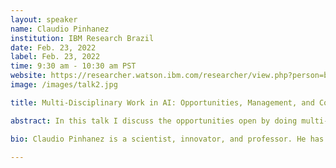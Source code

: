 ```yaml
---
layout: speaker
name: Claudio Pinhanez
institution: IBM Research Brazil
date: Feb. 23, 2022
label: Feb. 23, 2022
time: 9:30 am - 10:30 am PST
website: https://researcher.watson.ibm.com/researcher/view.php?person=br-csantosp
image: /images/talk2.jpg

title: Multi-Disciplinary Work in AI: Opportunities, Management, and Costs

abstract: In this talk I discuss the opportunities open by doing multi-disciplinary work in AI and possible impacts, positive and negative, in the career of the researchers involved. I will discuss those issues based on some of the multi-disciplinary projects I have been involved with during my career, including cases of artistic work, collaboration with museums and theme parks, corporate events, and university engagements. I will also provide some advice on how to manage multi-disciplinary teams.

bio: Claudio Pinhanez is a scientist, innovator, and professor. He has been with IBM Research since 1999, and today leads research in Conversational Intelligence in the laboratory of IBM Research in Brazil. He is also the Deputy Director of the C4AI, the Center for Artificial Intelligence created by a partnership of University of São Paulo, IBM, and FAPESP. Claudio got his PhD from the MIT Media Lab in 1999. He is an expert in artificial intelligence, human-machine interaction, conversational systems, and service science. He has more than 120 papers published in journals and scientific conferences, and more than 30 patents issued in the USA, Europe, and Japan. 

---
```

